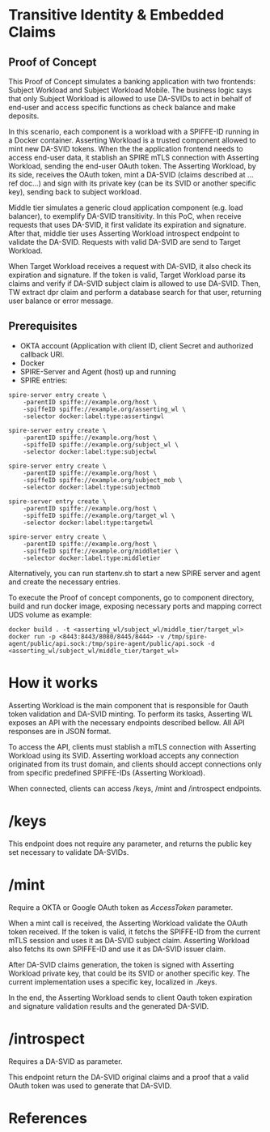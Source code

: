 # Transitive Identity & Embedded Claims
## Proof of Concept

This Proof of Concept simulates a banking application with two frontends: Subject Workload and Subject Workload Mobile. The business logic says that only Subject Workload is allowed to use DA-SVIDs to act in behalf of end-user and access specific functions as check balance and make deposits.

In this scenario, each component is a workload with a SPIFFE-ID running in a Docker container. Asserting Workload is a trusted component allowed to mint new DA-SVID tokens. When the the application frontend needs to access end-user data, it stablish an SPIRE mTLS connection with Asserting Workload, sending the end-user OAuth token. The Asserting Workload, by its side, receives the OAuth token, mint a DA-SVID (claims described at ... ref doc...) and sign with its private key (can be its SVID or another specific key), sending back to subject workload.

Middle tier simulates a generic cloud application component (e.g. load balancer), to exemplify DA-SVID transitivity. In this PoC, when receive requests that uses DA-SVID, it first validate its expiration and signature. After that, middle tier uses Asserting Workload introspect endpoint to validate the DA-SVID. Requests with valid DA-SVID are send to Target Workload.

When Target Workload receives a request with DA-SVID, it also check its expiration and signature. If the token is valid, Target Workload parse its claims and verify if DA-SVID subject claim is allowed to use DA-SVID. Then, TW extract dpr claim and perform a database search for that user, returning user balance or error message.

## Prerequisites

- OKTA account (Application with client ID, client Secret and authorized callback URI.
- Docker
- SPIRE-Server and Agent (host) up and running
- SPIRE entries:
```
spire-server entry create \
    -parentID spiffe://example.org/host \
    -spiffeID spiffe://example.org/asserting_wl \
    -selector docker:label:type:assertingwl
    
spire-server entry create \
    -parentID spiffe://example.org/host \
    -spiffeID spiffe://example.org/subject_wl \
    -selector docker:label:type:subjectwl
    
spire-server entry create \
    -parentID spiffe://example.org/host \
    -spiffeID spiffe://example.org/subject_mob \
    -selector docker:label:type:subjectmob
    
spire-server entry create \
    -parentID spiffe://example.org/host \
    -spiffeID spiffe://example.org/target_wl \
    -selector docker:label:type:targetwl 
    
spire-server entry create \
    -parentID spiffe://example.org/host \
    -spiffeID spiffe://example.org/middletier \
    -selector docker:label:type:middletier 
```

Alternatively, you can run startenv.sh to start a new SPIRE server and agent and create the necessary entries.

To execute the Proof of concept components, go to component directory, build and run docker image, exposing necessary ports and mapping correct UDS volume as example:

```
docker build . -t <asserting_wl/subject_wl/middle_tier/target_wl>
docker run -p <8443:8443/8080/8445/8444> -v /tmp/spire-agent/public/api.sock:/tmp/spire-agent/public/api.sock -d <asserting_wl/subject_wl/middle_tier/target_wl>
```

# How it works

Asserting Workload is the main component that is responsible for Oauth token validation and DA-SVID minting. To perform its tasks, Asserting WL exposes an API with the necessary endpoints described bellow. All API responses are in JSON format.

To access the API, clients must stablish a mTLS connection with Asserting Workload using its SVID. Asserting workload accepts any connection originated from its trust domain, and clients should accept connections only from specific predefined SPIFFE-IDs (Asserting Workload).  

When connected, clients can access /keys, /mint and /introspect endpoints.

# /keys
This endpoint does not require any parameter, and returns the public key set necessary to validate DA-SVIDs.

# /mint
Require a OKTA or Google OAuth token as _AccessToken_ parameter. 

When a mint call is received, the Asserting Workload validate the OAuth token received. If the token is valid, it fetchs the SPIFFE-ID from the current mTLS session and uses it as DA-SVID subject claim. Asserting Workload also fetchs its own SPIFFE-ID and use it as DA-SVID issuer claim.  

After DA-SVID claims generation, the token is signed with Asserting Workload private key, that could be its SVID or another specific key. The current implementation uses a specific key, localized in ./keys.  

In the end, the Asserting Workload sends to client Oauth token expiration and signature validation results and the generated DA-SVID.

# /introspect
Requires a DA-SVID as parameter.  

This endpoint return the DA-SVID original claims and a proof that a valid OAuth token was used to generate that DA-SVID.

# References

[OIDC Web Setup Instructions]: https://developer.okta.com/authentication-guide/implementing-authentication/auth-code#1-setting-up-your-application
